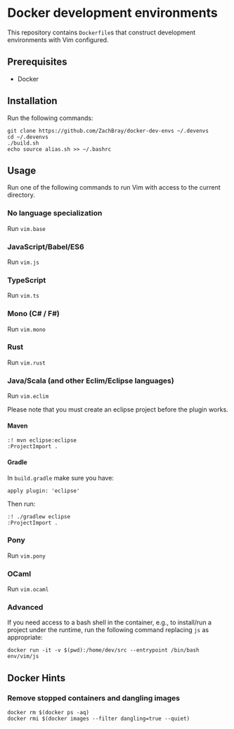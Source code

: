 # Docker development environments

This repository contains `Dockerfile`s that construct development environments with Vim configured.

## Prerequisites

- Docker

## Installation

Run the following commands:

```
git clone https://github.com/ZachBray/docker-dev-envs ~/.devenvs
cd ~/.devenvs
./build.sh
echo source alias.sh >> ~/.bashrc
```

## Usage

Run one of the following commands to run Vim with access to the current directory.

### No language specialization

Run `vim.base`


### JavaScript/Babel/ES6

Run `vim.js`


### TypeScript

Run `vim.ts`


### Mono (C# / F#)

Run `vim.mono`


### Rust

Run `vim.rust`

### Java/Scala (and other Eclim/Eclipse languages)

Run `vim.eclim`

Please note that you must create an eclipse project before the plugin works. 

#### Maven

```
:! mvn eclipse:eclipse
:ProjectImport .
```

#### Gradle

In `build.gradle` make sure you have:
```
apply plugin: 'eclipse'
```

Then run:
```
:! ./gradlew eclipse
:ProjectImport .
```

### Pony

Run `vim.pony`

### OCaml

Run `vim.ocaml`

### Advanced

If you need access to a bash shell in the container, e.g., to install/run a project under the runtime, run the following command replacing `js` as appropriate:

```
docker run -it -v $(pwd):/home/dev/src --entrypoint /bin/bash env/vim/js
```

## Docker Hints

### Remove stopped containers and dangling images

```
docker rm $(docker ps -aq)
docker rmi $(docker images --filter dangling=true --quiet)
```
